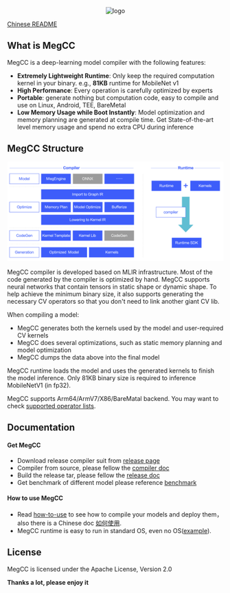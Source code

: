 <div align="center">
<img src="doc/picture/cc.png" width = "50%" height = "50%" alt="logo" align=center/>
</div>

[Chinese README](./README_ZH_CN.md)

## What is MegCC

MegCC is a deep-learning model compiler with the following features:
* **Extremely Lightweight Runtime**: Only keep the required computation kernel in your binary. e.g., **81KB** runtime for MobileNet v1
* **High Performance**: Every operation is carefully optimized by experts
* **Portable**: generate nothing but computation code, easy to compile and use on Linux, Android, TEE, BareMetal
* **Low Memory Usage while Boot Instantly**: Model optimization and memory planning are generated at compile time. Get State-of-the-art level memory usage and spend no extra CPU during inference

## MegCC Structure
![megcc_struct](doc/picture/megcc.png)

MegCC compiler is developed based on MLIR infrastructure. Most of the code generated by the compiler is optimized by hand. MegCC supports neural networks that contain tensors in static shape or dynamic shape.
To help achieve the minimum binary size, it also supports generating the necessary CV operators so that you don't need to link another giant CV lib.

When compiling a model:

* MegCC generates both the kernels used by the model and user-required CV kernels
* MegCC does several optimizations, such as static memory planning and model optimization
* MegCC dumps the data above into the final model

MegCC runtime loads the model and uses the generated kernels to finish the model inference. Only 81KB binary size is required to inference MobileNetV1 (in fp32).

MegCC supports Arm64/ArmV7/X86/BareMatal backend. You may want to check [supported operator lists](doc/opr.md).

## Documentation

#### Get MegCC
* Download release compiler suit from [release page](https://github.com/MegEngine/MegCC/releases)
* Compiler from source, please fellow the [compiler doc](compiler/README.md)
* Build the release tar, please fellow the [release doc](doc/how-to-release.md)
* Get benchmark of different model please reference [benchmark](benchmark/README.md)

#### How to use MegCC

* Read [how-to-use](doc/how-to-use.md) to see how to compile your models and deploy them，also there is a Chinese doc [如何使用](doc/how-to-use-chinese.md).
* MegCC runtime is easy to run in standard OS, even no OS([example](runtime/example/README.md)).  

## License

MegCC is licensed under the Apache License, Version 2.0

**Thanks a lot, please enjoy it**
